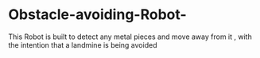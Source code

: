 # Obstacle-avoiding-Robot-
This Robot is built to detect any metal pieces and move away from it , with the intention that a landmine is being avoided 

